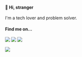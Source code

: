 

#### 👋 Hi, stranger 

I'm a tech lover and problem solver.

<!--
![top languages](https://github-readme-stats.vercel.app/api/top-langs?username=ilesar&layout=compact&theme=apprentice&hide_border=true&hide=HTML,ShaderLab)
-->


#### Find me on...

[![](https://img.shields.io/badge/My%20blog-262626.svg?style=for-the-badge&logo=google-chrome&logoColor=black&color=158a7a)](https://lesar.me/)
[![](https://img.shields.io/badge/linkedin-262626.svg?style=for-the-badge&logo=linkedin&logoColor=white&color=0e76a8)](https://www.linkedin.com/in/ivanlesar/)
[![](https://img.shields.io/badge/Facebook-262626.svg?style=for-the-badge&logo=facebook&logoColor=white&color=3b5998)](https://www.facebook.com/lesar.ivan)

<!--
## Profile maintenance stats

 ![Alt](https://repobeats.axiom.co/api/embed/5d050e5b3ed26e26d8286b3e7f56271c51b3ac68.svg "Repobeats analytics image") -->

![](https://hit.yhype.me/github/profile?user_id=7231818)
